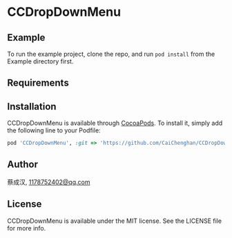 # CCDropDownMenu

## Example

To run the example project, clone the repo, and run `pod install` from the Example directory first.

## Requirements

## Installation

CCDropDownMenu is available through [CocoaPods](https://cocoapods.org). To install
it, simply add the following line to your Podfile:

```ruby
pod 'CCDropDownMenu', :git => 'https://github.com/CaiChenghan/CCDropDownMenu.git', :tag => '1.0.1'
```

## Author

蔡成汉, 1178752402@qq.com

## License

CCDropDownMenu is available under the MIT license. See the LICENSE file for more info.
